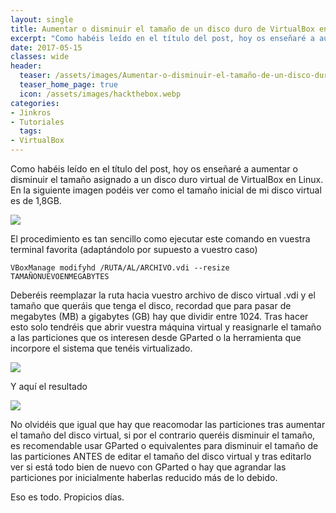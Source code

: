 ```yaml
---
layout: single
title: Aumentar o disminuir el tamaño de un disco duro de VirtualBox en Linux
excerpt: "Como habéis leído en el título del post, hoy os enseñaré a aumentar o disminuir el tamaño asignado a un disco duro virtual de VirtualBox en Linux. En la siguiente imagen podéis ver como el tamaño inicial de mi disco virtual es de 1,8GB."
date: 2017-05-15
classes: wide
header:
  teaser: /assets/images/Aumentar-o-disminuir-el-tamaño-de-un-disco-duro-de-VirtualBox-en-Linux/captura-01.png
  teaser_home_page: true
  icon: /assets/images/hackthebox.webp
categories:
- Jinkros
- Tutoriales
  tags:
- VirtualBox
---
```


Como habéis leído en el título del post, hoy os enseñaré a aumentar o disminuir el tamaño asignado a un disco duro virtual de VirtualBox en Linux. En la siguiente imagen podéis ver como el tamaño inicial de mi disco virtual es de 1,8GB.

![](/assets/images/Aumentar-o-disminuir-el-tamaño-de-un-disco-duro-de-VirtualBox-en-Linux/captura-01.png)

El procedimiento es tan sencillo como ejecutar este comando en vuestra terminal favorita (adaptándolo por supuesto a vuestro caso)

```shell
VBoxManage modifyhd /RUTA/AL/ARCHIVO.vdi --resize TAMAÑONUEVOENMEGABYTES
```

Deberéis reemplazar la ruta hacia vuestro archivo de disco virtual .vdi y el tamaño que queráis que tenga el disco, recordad que para pasar de megabytes (MB) a gigabytes (GB) hay que dividir entre 1024. Tras hacer esto solo tendréis que abrir vuestra máquina virtual y reasignarle el tamaño a las particiones que os interesen desde GParted o la herramienta que incorpore el sistema que tenéis virtualizado.

![](/assets/images/Aumentar-o-disminuir-el-tamaño-de-un-disco-duro-de-VirtualBox-en-Linux/captura-02.png)

Y aquí el resultado

![](/assets/images/Aumentar-o-disminuir-el-tamaño-de-un-disco-duro-de-VirtualBox-en-Linux/captura-03.png)

No olvidéis que igual que hay que reacomodar las particiones tras aumentar el tamaño del disco virtual, si por el contrario queréis disminuir el tamaño, es recomendable usar GParted o equivalentes para disminuir el tamaño de las particiones ANTES de editar el tamaño del disco virtual y tras editarlo ver si está todo bien de nuevo con GParted o hay que agrandar las particiones por inicialmente haberlas reducido más de lo debido.

Eso es todo. Propicios días.
